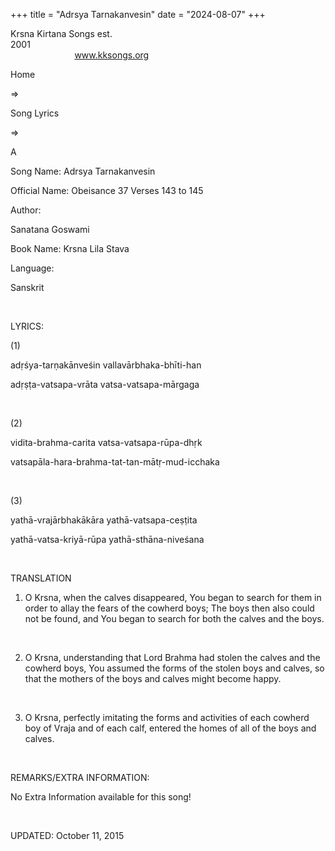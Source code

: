+++ 
title = "Adrsya Tarnakanvesin"
date = "2024-08-07"
+++

Krsna Kirtana Songs est.
2001                                                                                                                                    
            
www.kksongs.org








Home
 
⇒
 
Song
Lyrics


⇒
 
A


Song
Name: Adrsya Tarnakanvesin


Official
Name: Obeisance 37 Verses 143 to 145


Author:

Sanatana Goswami


Book
Name: 
Krsna
Lila Stava


Language:

Sanskrit


 


LYRICS:


(1)


adṛśya-tarṇakānveśin
vallavārbhaka-bhīti-han 


adṛṣṭa-vatsapa-vrāta
vatsa-vatsapa-mārgaga


 


(2)


vidita-brahma-carita
vatsa-vatsapa-rūpa-dhṛk 


vatsapāla-hara-brahma-tat-tan-mātṛ-mud-icchaka


 


(3)


yathā-vrajārbhakākāra
yathā-vatsapa-ceṣṭita 


yathā-vatsa-kriyā-rūpa
yathā-sthāna-niveśana


 


TRANSLATION


1) O
Krsna, when the calves disappeared, You began to search for them in order to
allay the fears of the cowherd boys; The boys then also could not be found, and
You began to search for both the calves and the boys.


 


2) O
Krsna, understanding that Lord Brahma had stolen the calves and the cowherd
boys, You assumed the forms of the stolen boys and calves, so that the mothers
of the boys and calves might become happy.


 


3) O
Krsna, perfectly imitating the forms and activities of each cowherd boy of
Vraja and of each calf, entered the homes of all of the boys and calves.


 


REMARKS/EXTRA
INFORMATION:


No
Extra Information available for this song!


 


UPDATED:
 October 11, 2015
